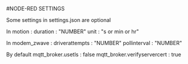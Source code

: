 #NODE-RED SETTINGS

Some settings in settings.json are optional

In motion : duration : "NUMBER"
	    unit : "s or min or hr"

In modem_zwave : driverattempts : "NUMBER"
	   	 pollinterval : "NUMBER"

By default mqtt_broker.usetls : false
	   mqtt_broker.verifyservercert : true
